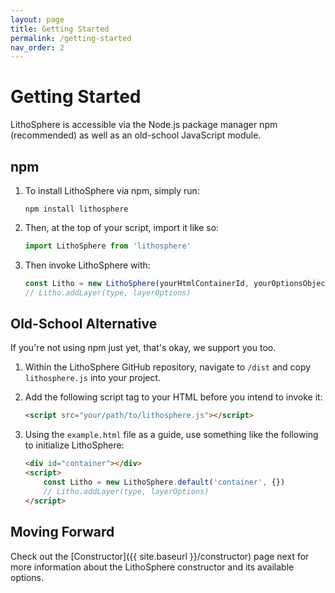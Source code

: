 ```yaml
---
layout: page
title: Getting Started
permalink: /getting-started
nav_order: 2
---
```


# Getting Started

LithoSphere is accessible via the Node.js package manager npm (recommended) as well as an old-school JavaScript module.

## npm

1. To install LithoSphere via npm, simply run:

    ```
    npm install lithosphere
    ```

2. Then, at the top of your script, import it like so:

    ```javascript
    import LithoSphere from 'lithosphere'
    ```

3. Then invoke LithoSphere with:
    ```javascript
    const Litho = new LithoSphere(yourHtmlContainerId, yourOptionsObject)
    // Litho.addLayer(type, layerOptions)
    ```

## Old-School Alternative

If you're not using npm just yet, that's okay, we support you too.

1. Within the LithoSphere GitHub repository, navigate to `/dist` and copy `lithosphere.js` into your project.

2. Add the following script tag to your HTML before you intend to invoke it:
    ```html
    <script src="your/path/to/lithosphere.js"></script>
    ```
3. Using the `example.html` file as a guide, use something like the following to initialize LithoSphere:
    ```html
    <div id="container"></div>
    <script>
        const Litho = new LithoSphere.default('container', {})
        // Litho.addLayer(type, layerOptions)
    </script>
    ```

## Moving Forward

Check out the [Constructor]({{ site.baseurl }}/constructor) page next for more information about the LithoSphere constructor and its available options.
